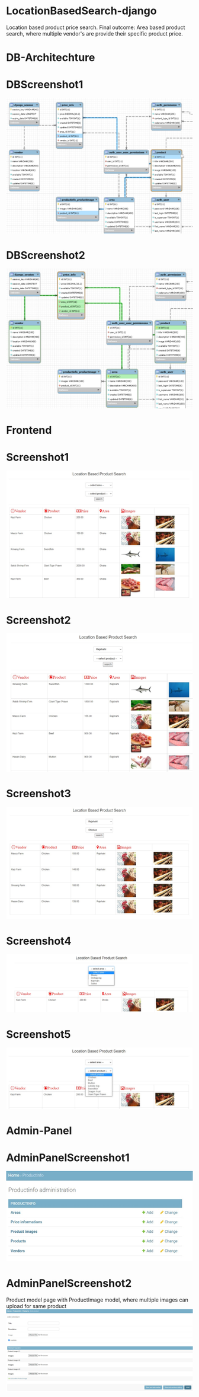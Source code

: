 # LocationBasedSearch-django
Location based product price search.
Final outcome: Area based product search, where multiple vendor's are provide their specific product price.

# DB-Architechture

# DBScreenshot1
![](ScreenShots/ProductMapping.jpg)
# DBScreenshot2
![](ScreenShots/ProductPriceMapping.jpg)
# Frontend

# Screenshot1
![](ScreenShots/LBSscrenshot1.jpg)

# Screenshot2
![](ScreenShots/LBSscrenshot2.jpg)

# Screenshot3
![](ScreenShots/LBSscrenshot3.jpg)

# Screenshot4
![](ScreenShots/LBSscrenshot4.jpg)

# Screenshot5
![](ScreenShots/LBSscrenshot5.jpg)

# Admin-Panel

# AdminPanelScreenshot1
![](ScreenShots/LBSadmin1.jpg)

# AdminPanelScreenshot2
Product model page with ProductImage model, where multiple images can upload for same product
![](ScreenShots/LBSadmin2.jpg)



